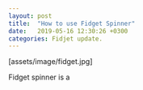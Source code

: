 ```yaml
---
layout: post
title:  "How to use Fidget Spinner"
date:   2019-05-16 12:30:26 +0300
categories: Fidjet update.
--- 
```

[assets/image/fidget.jpg]

Fidget spinner is a 